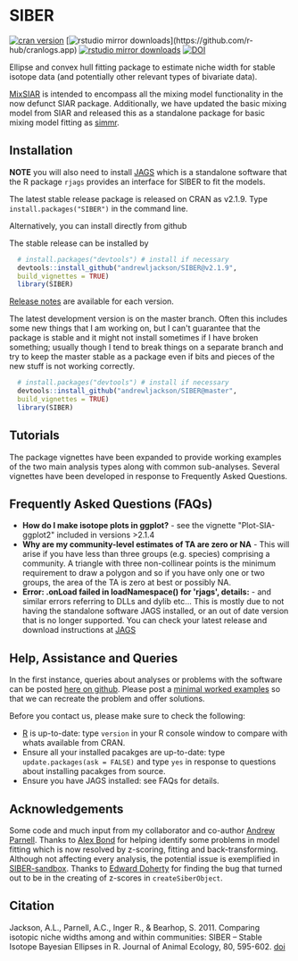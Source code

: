 SIBER
=====

[![cran version](http://www.r-pkg.org/badges/version/SIBER)](https://CRAN.R-project.org/package=SIBER ) 
[![rstudio mirror downloads](http://cranlogs.r-pkg.org/badges/SIBER?)](https://github.com/r-hub/cranlogs.app)
[![rstudio mirror downloads](http://cranlogs.r-pkg.org/badges/grand-total/SIBER?color=82b4e8)](https://github.com/r-hub/cranlogs.app)
[![DOI](https://zenodo.org/badge/27975343.svg)](https://zenodo.org/badge/latestdoi/27975343)

Ellipse and convex hull fitting package to estimate niche width for stable isotope data (and potentially other relevant types of bivariate data).

[MixSIAR](https://github.com/brianstock/MixSIAR) is intended to encompass all the mixing model functionality in the now defunct SIAR package. Additionally, we have updated the basic mixing model from SIAR and released this as a standalone package for basic mixing model fitting as [simmr](https://CRAN.R-project.org/package=simmr ). 


## Installation

__NOTE__ you will also need to install [JAGS](https://mcmc-jags.sourceforge.io) which is a standalone software that the R package `rjags` provides an interface for SIBER to fit the models.

The latest stable release package is released on CRAN as v2.1.9. Type `install.packages("SIBER")` in the command line.

Alternatively, you can install directly from github

The stable release can be installed by
  ```R
    # install.packages("devtools") # install if necessary
    devtools::install_github("andrewljackson/SIBER@v2.1.9", 
    build_vignettes = TRUE)
    library(SIBER)
  ```
[Release notes](NEWS.md) are available for each version.

The latest development version is on the master branch. Often this includes some new things that I am working on, but I can't guarantee that the package is stable and it might not install sometimes if I have broken something; usually though I tend to break things on a separate branch and try to keep the master stable as a package even if bits and pieces of the new stuff is not working correctly.

  ```R
    # install.packages("devtools") # install if necessary
    devtools::install_github("andrewljackson/SIBER@master",
    build_vignettes = TRUE)
    library(SIBER)
  ```



## Tutorials

The package vignettes have been expanded to provide working examples of the two main analysis types along with common sub-analyses. Several vignettes have been developed in response to Frequently Asked Questions.

## Frequently Asked Questions (FAQs)
* __How do I make isotope plots in ggplot?__ - see the vignette "Plot-SIA-ggplot2" included in versions >2.1.4
* __Why are my community-level estimates of TA are zero or NA__ - This will arise if you have less than three groups (e.g. species) comprising a community. A triangle with three non-collinear points is the minimum requirement to draw a polygon and so if you have only one or two groups, the area of the TA is zero at best or possibly NA.
* __Error: .onLoad failed in loadNamespace() for 'rjags', details:__ - and similar errors referring to DLLs and dylib etc... This is mostly due to not having the standalone software JAGS installed, or an out of date version that is no longer supported. You can check your latest release and download instructions at [JAGS](https://mcmc-jags.sourceforge.io)

## Help, Assistance and Queries
In the first instance, queries about analyses or problems with the software can be posted [here on github](https://github.com/AndrewLJackson/SIBER/issues). Please post a [minimal worked examples](https://www.r-bloggers.com/2013/05/writing-a-minimal-working-example-mwe-in-r/) so that we can recreate the problem and offer solutions.

Before you contact us, please make sure to check the following:

+ [R](https://cran.r-project.org) is up-to-date: type `version` in your R console window to compare with whats available from CRAN.
+ Ensure all your installed pacakges are up-to-date: type `update.packages(ask = FALSE)` and type `yes` in response to questions about installing pacakges from source.
+ Ensure you have JAGS installed: see FAQs for details.

## Acknowledgements
Some code and much input from my collaborator and co-author [Andrew Parnell](https://www.maynoothuniversity.ie/faculty-science-engineering/our-people/andrew-parnell). Thanks to [Alex Bond](https://alexanderbond.org) for helping identify some problems in model fitting which is now resolved by z-scoring, fitting and back-transforming. Although not affecting every analysis, the potential issue is exemplified in [SIBER-sandbox]( https://github.com/AndrewLJackson/SIBER-sandbox). Thanks to [Edward Doherty](https://github.com/Edward-Doherty) for finding the bug that turned out to be in the creating of z-scores in `createSiberObject`.

## Citation
Jackson, A.L., Parnell, A.C., Inger R., & Bearhop, S. 2011. Comparing isotopic niche widths among and within communities: SIBER – Stable Isotope Bayesian Ellipses in R. Journal of Animal Ecology, 80, 595-602. [doi](https://doi.org/10.1111/j.1365-2656.2011.01806.x)
